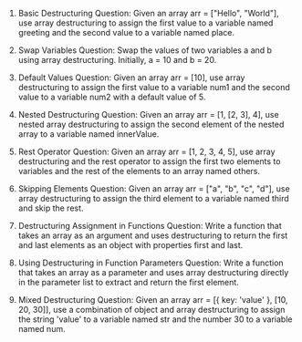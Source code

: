 
1. Basic Destructuring
Question: Given an array arr = ["Hello", "World"], use array destructuring to assign the first value to a variable named greeting and the second value to a variable named place.

2. Swap Variables
Question: Swap the values of two variables a and b using array destructuring. Initially, a = 10 and b = 20.

3. Default Values
Question: Given an array arr = [10], use array destructuring to assign the first value to a variable num1 and the second value to a variable num2 with a default value of 5.

4. Nested Destructuring
Question: Given an array arr = [1, [2, 3], 4], use nested array destructuring to assign the second element of the nested array to a variable named innerValue.

5. Rest Operator
Question: Given an array arr = [1, 2, 3, 4, 5], use array destructuring and the rest operator to assign the first two elements to variables and the rest of the elements to an array named others.

6. Skipping Elements
Question: Given an array arr = ["a", "b", "c", "d"], use array destructuring to assign the third element to a variable named third and skip the rest.

7. Destructuring Assignment in Functions
Question: Write a function that takes an array as an argument and uses destructuring to return the first and last elements as an object with properties first and last.

8. Using Destructuring in Function Parameters
Question: Write a function that takes an array as a parameter and uses array destructuring directly in the parameter list to extract and return the first element.

9. Mixed Destructuring
Question: Given an array arr = [{ key: 'value' }, [10, 20, 30]], use a combination of object and array destructuring to assign the string 'value' to a variable named str and the number 30 to a variable named num.

